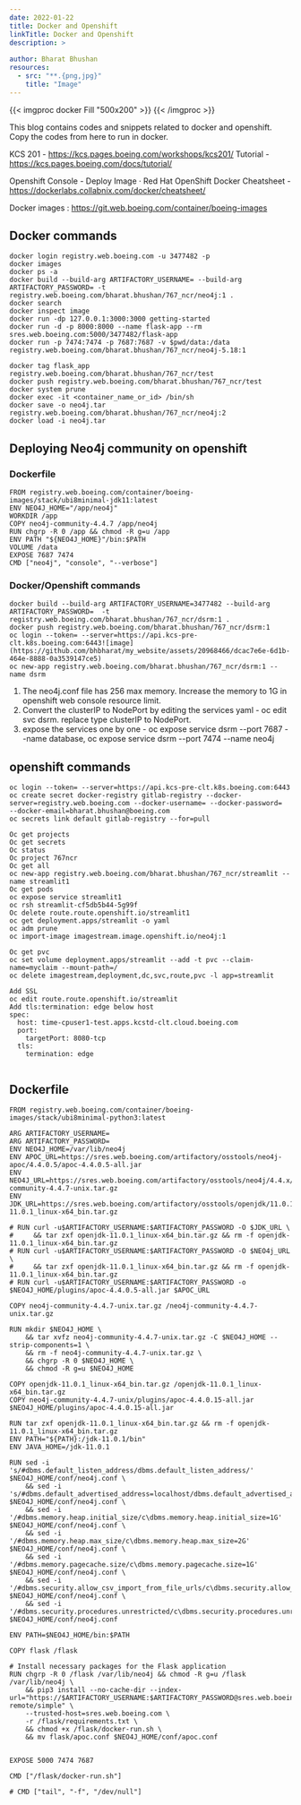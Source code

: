 ```yaml
---
date: 2022-01-22
title: Docker and Openshift
linkTitle: Docker and Openshift
description: >
  
author: Bharat Bhushan
resources:
  - src: "**.{png,jpg}"
    title: "Image"
---
```



{{< imgproc docker Fill "500x200" >}}
{{< /imgproc >}}

This blog contains codes and snippets related to docker and openshift. Copy the codes from here to run in docker. 

KCS 201 - https://kcs.pages.boeing.com/workshops/kcs201/
Tutorial - https://kcs.pages.boeing.com/docs/tutorial/

Openshift Console - Deploy Image · Red Hat OpenShift
Docker Cheatsheet - https://dockerlabs.collabnix.com/docker/cheatsheet/

Docker images : https://git.web.boeing.com/container/boeing-images


## Docker commands

```
docker login registry.web.boeing.com -u 3477482 -p
docker images
docker ps -a
docker build --build-arg ARTIFACTORY_USERNAME= --build-arg ARTIFACTORY_PASSWORD= -t registry.web.boeing.com/bharat.bhushan/767_ncr/neo4j:1 .
docker search
docker inspect image
docker run -dp 127.0.0.1:3000:3000 getting-started
docker run -d -p 8000:8000 --name flask-app --rm sres.web.boeing.com:5000/3477482/flask-app
docker run -p 7474:7474 -p 7687:7687 -v $pwd/data:/data registry.web.boeing.com/bharat.bhushan/767_ncr/neo4j-5.18:1

docker tag flask_app registry.web.boeing.com/bharat.bhushan/767_ncr/test
docker push registry.web.boeing.com/bharat.bhushan/767_ncr/test
docker system prune
docker exec -it <container_name_or_id> /bin/sh
docker save -o neo4j.tar registry.web.boeing.com/bharat.bhushan/767_ncr/neo4j:2
docker load -i neo4j.tar
```

## Deploying Neo4j community on openshift

### Dockerfile

```
FROM registry.web.boeing.com/container/boeing-images/stack/ubi8minimal-jdk11:latest
ENV NEO4J_HOME="/app/neo4j"
WORKDIR /app
COPY neo4j-community-4.4.7 /app/neo4j
RUN chgrp -R 0 /app && chmod -R g=u /app
ENV PATH "${NEO4J_HOME}"/bin:$PATH
VOLUME /data 
EXPOSE 7687 7474
CMD ["neo4j", "console", "--verbose"]
```

### Docker/Openshift commands

```
docker build --build-arg ARTIFACTORY_USERNAME=3477482 --build-arg ARTIFACTORY_PASSWORD=  -t registry.web.boeing.com/bharat.bhushan/767_ncr/dsrm:1 .
docker push registry.web.boeing.com/bharat.bhushan/767_ncr/dsrm:1
oc login --token= --server=https://api.kcs-pre-clt.k8s.boeing.com:6443![image](https://github.com/bhbharat/my_website/assets/20968466/dcac7e6e-6d1b-464e-8888-0a3539147ce5)
oc new-app registry.web.boeing.com/bharat.bhushan/767_ncr/dsrm:1 --name dsrm
```
1. The neo4j.conf file has 256 max memory. Increase the memory to 1G in openshift web console resource limit.
2. Convert the clusterIP to NodePort by editing the services yaml - oc edit svc dsrm. replace type clusterIP to NodePort.
3. expose the services one by one - oc expose service dsrm --port 7687 --name database, oc expose service dsrm --port 7474 --name neo4j



## openshift commands

```
oc login --token= --server=https://api.kcs-pre-clt.k8s.boeing.com:6443
oc create secret docker-registry gitlab-registry --docker-server=registry.web.boeing.com --docker-username= --docker-password=  --docker-email=bharat.bhushan@boeing.com
oc secrets link default gitlab-registry --for=pull

Oc get projects
Oc get secrets
Oc status
Oc project 767ncr
Oc get all
oc new-app registry.web.boeing.com/bharat.bhushan/767_ncr/streamlit --name streamlit1
Oc get pods
oc expose service streamlit1
oc rsh streamlit-cf5db5b44-5g99f
Oc delete route.route.openshift.io/streamlit1
oc get deployment.apps/streamlit -o yaml
oc adm prune
oc import-image imagestream.image.openshift.io/neo4j:1

Oc get pvc
oc set volume deployment.apps/streamlit --add -t pvc --claim-name=myclaim --mount-path=/
oc delete imagestream,deployment,dc,svc,route,pvc -l app=streamlit

Add SSL
oc edit route.route.openshift.io/streamlit
Add tls:termination: edge below host
spec:
  host: time-cpuser1-test.apps.kcstd-clt.cloud.boeing.com
  port:
    targetPort: 8080-tcp
  tls:
    termination: edge


```

## Dockerfile

```
FROM registry.web.boeing.com/container/boeing-images/stack/ubi8minimal-python3:latest

ARG ARTIFACTORY_USERNAME=
ARG ARTIFACTORY_PASSWORD=
ENV NEO4J_HOME=/var/lib/neo4j
ENV APOC_URL=https://sres.web.boeing.com/artifactory/osstools/neo4j-apoc/4.4.0.5/apoc-4.4.0.5-all.jar
ENV NEO4J_URL=https://sres.web.boeing.com/artifactory/osstools/neo4j/4.4.x/community/neo4j-community-4.4.7-unix.tar.gz
ENV JDK_URL=https://sres.web.boeing.com/artifactory/osstools/openjdk/11.0.1/openjdk-11.0.1_linux-x64_bin.tar.gz

# RUN curl -u$ARTIFACTORY_USERNAME:$ARTIFACTORY_PASSWORD -O $JDK_URL \
#     && tar zxf openjdk-11.0.1_linux-x64_bin.tar.gz && rm -f openjdk-11.0.1_linux-x64_bin.tar.gz
# RUN curl -u$ARTIFACTORY_USERNAME:$ARTIFACTORY_PASSWORD -O $NEO4j_URL \
#     && tar zxf openjdk-11.0.1_linux-x64_bin.tar.gz && rm -f openjdk-11.0.1_linux-x64_bin.tar.gz
# RUN curl -u$ARTIFACTORY_USERNAME:$ARTIFACTORY_PASSWORD -o $NEO4J_HOME/plugins/apoc-4.4.0.5-all.jar $APOC_URL

COPY neo4j-community-4.4.7-unix.tar.gz /neo4j-community-4.4.7-unix.tar.gz

RUN mkdir $NEO4J_HOME \
    && tar xvfz neo4j-community-4.4.7-unix.tar.gz -C $NEO4J_HOME --strip-components=1 \
    && rm -f neo4j-community-4.4.7-unix.tar.gz \
    && chgrp -R 0 $NEO4J_HOME \
    && chmod -R g=u $NEO4J_HOME

COPY openjdk-11.0.1_linux-x64_bin.tar.gz /openjdk-11.0.1_linux-x64_bin.tar.gz
COPY neo4j-community-4.4.7-unix/plugins/apoc-4.4.0.15-all.jar $NEO4J_HOME/plugins/apoc-4.4.0.15-all.jar

RUN tar zxf openjdk-11.0.1_linux-x64_bin.tar.gz && rm -f openjdk-11.0.1_linux-x64_bin.tar.gz
ENV PATH="${PATH}:/jdk-11.0.1/bin"
ENV JAVA_HOME=/jdk-11.0.1

RUN sed -i 's/#dbms.default_listen_address/dbms.default_listen_address/' $NEO4J_HOME/conf/neo4j.conf \
    && sed -i 's/#dbms.default_advertised_address=localhost/dbms.default_advertised_address=0.0.0.0/g' $NEO4J_HOME/conf/neo4j.conf \
    && sed -i '/#dbms.memory.heap.initial_size/c\dbms.memory.heap.initial_size=1G' $NEO4J_HOME/conf/neo4j.conf \
    && sed -i '/#dbms.memory.heap.max_size/c\dbms.memory.heap.max_size=2G' $NEO4J_HOME/conf/neo4j.conf \
    && sed -i '/#dbms.memory.pagecache.size/c\dbms.memory.pagecache.size=1G' $NEO4J_HOME/conf/neo4j.conf \
    && sed -i '/#dbms.security.allow_csv_import_from_file_urls/c\dbms.security.allow_csv_import_from_file_urls=true' $NEO4J_HOME/conf/neo4j.conf \
    && sed -i '/#dbms.security.procedures.unrestricted/c\dbms.security.procedures.unrestricted=algo.*,apoc.*,gds.*' $NEO4J_HOME/conf/neo4j.conf

ENV PATH=$NEO4J_HOME/bin:$PATH

COPY flask /flask

# Install necessary packages for the Flask application
RUN chgrp -R 0 /flask /var/lib/neo4j && chmod -R g=u /flask /var/lib/neo4j \
    && pip3 install --no-cache-dir --index-url="https://$ARTIFACTORY_USERNAME:$ARTIFACTORY_PASSWORD@sres.web.boeing.com/artifactory/api/pypi/pypi-remote/simple" \
    --trusted-host=sres.web.boeing.com \
    -r /flask/requirements.txt \
    && chmod +x /flask/docker-run.sh \
    && mv flask/apoc.conf $NEO4J_HOME/conf/apoc.conf


EXPOSE 5000 7474 7687

CMD ["/flask/docker-run.sh"]

# CMD ["tail", "-f", "/dev/null"]



```


